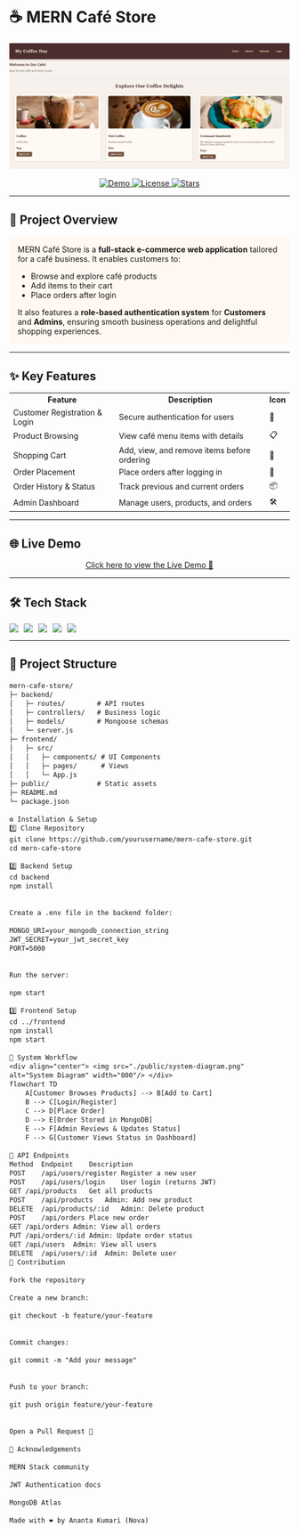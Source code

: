 # ☕ MERN Café Store

<div align="center">
  <img src="./public/home.png" alt="MERN Café Store Banner" width="800"/>
</div>

<p align="center">
  <a href="https://your-deployed-cafe-store-link">
    <img src="https://img.shields.io/badge/Live-Demo-brown?style=for-the-badge" alt="Demo"/>
  </a>
  <a href="LICENSE">
    <img src="https://img.shields.io/badge/License-MIT-green?style=for-the-badge" alt="License"/>
  </a>
  <a href="https://github.com/yourusername/mern-cafe-store/stargazers">
    <img src="https://img.shields.io/github/stars/yourusername/mern-cafe-store?style=for-the-badge" alt="Stars"/>
  </a>
</p>

---

## 🎯 Project Overview

<div style="background-color:#fff8f0; padding:15px; border-radius:10px;">
MERN Café Store is a <b>full-stack e-commerce web application</b> tailored for a café business.  
It enables customers to:
<ul>
  <li>Browse and explore café products</li>
  <li>Add items to their cart</li>
  <li>Place orders after login</li>
</ul>
It also features a <b>role-based authentication system</b> for <b>Customers</b> and <b>Admins</b>, ensuring smooth business operations and delightful shopping experiences.
</div>

---

## ✨ Key Features

<table>
<tr>
<th>Feature</th>
<th>Description</th>
<th>Icon</th>
</tr>
<tr>
<td>Customer Registration & Login</td>
<td>Secure authentication for users</td>
<td>👤</td>
</tr>
<tr>
<td>Product Browsing</td>
<td>View café menu items with details</td>
<td>📋</td>
</tr>
<tr>
<td>Shopping Cart</td>
<td>Add, view, and remove items before ordering</td>
<td>🛒</td>
</tr>
<tr>
<td>Order Placement</td>
<td>Place orders after logging in</td>
<td>📝</td>
</tr>
<tr>
<td>Order History & Status</td>
<td>Track previous and current orders</td>
<td>📦</td>
</tr>
<tr>
<td>Admin Dashboard</td>
<td>Manage users, products, and orders</td>
<td>🛠️</td>
</tr>
</table>

---

## 🌐 Live Demo

<div align="center">
  <a href="https://your-deployed-cafe-store-link">Click here to view the Live Demo 🚀</a>
</div>

---

## 🛠️ Tech Stack

<div style="display:flex; flex-wrap:wrap; gap:10px;">
  <img src="https://img.shields.io/badge/React.js-61DAFB?style=for-the-badge&logo=react&logoColor=white"/>
  <img src="https://img.shields.io/badge/Node.js-339933?style=for-the-badge&logo=node.js&logoColor=white"/>
  <img src="https://img.shields.io/badge/Express.js-000000?style=for-the-badge&logo=express&logoColor=white"/>
  <img src="https://img.shields.io/badge/MongoDB-47A248?style=for-the-badge&logo=mongodb&logoColor=white"/>
  <img src="https://img.shields.io/badge/JWT-000000?style=for-the-badge&logo=jsonwebtokens&logoColor=white"/>
</div>

---

## 📂 Project Structure

```plaintext
mern-cafe-store/
├─ backend/
│   ├─ routes/        # API routes
│   ├─ controllers/   # Business logic
│   ├─ models/        # Mongoose schemas
│   └─ server.js
├─ frontend/
│   ├─ src/
│   │   ├─ components/ # UI Components
│   │   ├─ pages/      # Views
│   │   └─ App.js
├─ public/            # Static assets
├─ README.md
└─ package.json

⚙️ Installation & Setup
1️⃣ Clone Repository
git clone https://github.com/yourusername/mern-cafe-store.git
cd mern-cafe-store

2️⃣ Backend Setup
cd backend
npm install


Create a .env file in the backend folder:

MONGO_URI=your_mongodb_connection_string
JWT_SECRET=your_jwt_secret_key
PORT=5000


Run the server:

npm start

3️⃣ Frontend Setup
cd ../frontend
npm install
npm start

🔄 System Workflow
<div align="center"> <img src="./public/system-diagram.png" alt="System Diagram" width="800"/> </div>
flowchart TD
    A[Customer Browses Products] --> B[Add to Cart]
    B --> C[Login/Register]
    C --> D[Place Order]
    D --> E[Order Stored in MongoDB]
    E --> F[Admin Reviews & Updates Status]
    F --> G[Customer Views Status in Dashboard]

📌 API Endpoints
Method	Endpoint	Description
POST	/api/users/register	Register a new user
POST	/api/users/login	User login (returns JWT)
GET	/api/products	Get all products
POST	/api/products	Admin: Add new product
DELETE	/api/products/:id	Admin: Delete product
POST	/api/orders	Place new order
GET	/api/orders	Admin: View all orders
PUT	/api/orders/:id	Admin: Update order status
GET	/api/users	Admin: View all users
DELETE	/api/users/:id	Admin: Delete user
🤝 Contribution

Fork the repository

Create a new branch:

git checkout -b feature/your-feature


Commit changes:

git commit -m "Add your message"


Push to your branch:

git push origin feature/your-feature


Open a Pull Request 🎉

🙏 Acknowledgements

MERN Stack community

JWT Authentication docs

MongoDB Atlas

Made with ❤️ by Ananta Kumari (Nova)
